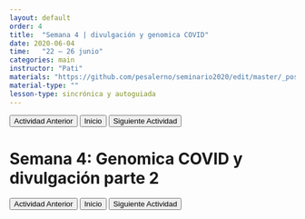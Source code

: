 ```yaml
---
layout: default
order: 4
title:  "Semana 4 | divulgación y genomica COVID"
date: 2020-06-04
time:   "22 – 26 junio"
categories: main
instructor: "Pati"
materials: "https://github.com/pesalerno/seminario2020/edit/master/_posts/2020-06-04-4_Semana_4.md"
material-type: ""
lesson-type: sincrónica y autoguiada
---
```


<a href="https://pesalerno.github.io/seminario2020/main/2020/06/03/3_Semana_3.html"><button>Actividad Anterior</button></a>		<a href="https://pesalerno.github.io/seminario2020/"><button>Inicio</button></a>    <a href="https://pesalerno.github.io/seminario2020/main/2020/06/05/5_Semana_5.html"><button>Siguiente Actividad</button></a>

# Semana 4: Genomica COVID y divulgación parte 2



<a href="https://pesalerno.github.io/seminario2020/main/2020/06/03/3_Semana_3.html"><button>Actividad Anterior</button></a>		<a href="https://pesalerno.github.io/seminario2020/"><button>Inicio</button></a>    <a href="https://pesalerno.github.io/seminario2020/main/2020/06/05/5_Semana_5.html"><button>Siguiente Actividad</button></a>

